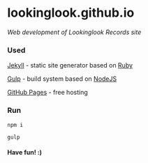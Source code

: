 # lookinglook.github.io

_Web development of Lookinglook Records site_

### Used

[Jekyll](https://jekyllrb.com) - static site generator based on [Ruby](https://www.ruby-lang.org)

[Gulp](http://gulpjs.com) - build system based on [NodeJS](https://nodejs.org)

[GitHub Pages](https://pages.github.com) - free hosting

### Run

`npm i`

`gulp`

#### Have fun! :)
